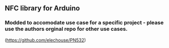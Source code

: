 ## NFC library for Arduino

### Modded to accomodate use case for a specific project - please use the authors orginal repo for other use cases.  
(https://github.com/elechouse/PN532)



